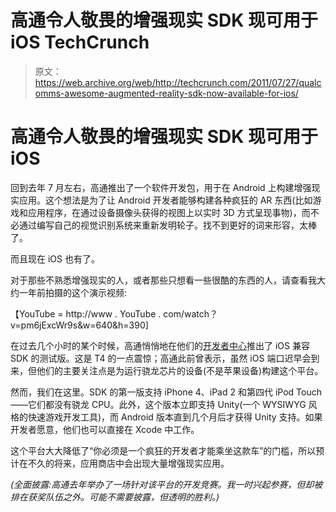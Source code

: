 # 高通令人敬畏的增强现实 SDK 现可用于 iOS TechCrunch

> 原文：<https://web.archive.org/web/http://techcrunch.com/2011/07/27/qualcomms-awesome-augmented-reality-sdk-now-available-for-ios/>

# 高通令人敬畏的增强现实 SDK 现可用于 iOS

回到去年 7 月左右，高通推出了一个软件开发包，用于在 Android 上构建增强现实应用。这个想法是为了让 Android 开发者能够构建各种疯狂的 AR 东西(比如游戏和应用程序，在通过设备摄像头获得的视图上以实时 3D 方式呈现事物)，而不必通过编写自己的视觉识别系统来重新发明轮子。找不到更好的词来形容，太棒了。

而且现在 iOS 也有了。

对于那些不熟悉增强现实的人，或者那些只想看一些很酷的东西的人，请查看我大约一年前拍摄的这个演示视频:

【YouTube = http://www . YouTube . com/watch？v=pm6jExcWr9s&w=640&h=390]

在过去几个小时的某个时候，高通悄悄地在他们的[开发者中心](https://web.archive.org/web/20230203104059/https://ar.qualcomm.at/qdevnet/sdk/ios)推出了 iOS 兼容 SDK 的测试版。这是 T4 的一点震惊；高通此前曾表示，虽然 iOS 端口迟早会到来，但他们的主要关注点是为运行骁龙芯片的设备(不是苹果设备)构建这个平台。

然而，我们在这里。SDK 的第一版支持 iPhone 4、iPad 2 和第四代 iPod Touch——它们都没有骁龙 CPU。此外，这个版本立即支持 Unity(一个 WYSIWYG 风格的快速游戏开发工具)，而 Android 版本直到几个月后才获得 Unity 支持。如果开发者愿意，他们也可以直接在 Xcode 中工作。

这个平台大大降低了“你必须是一个疯狂的开发者才能乘坐这款车”的门槛，所以预计在不久的将来，应用商店中会出现大量增强现实应用。

*(全面披露:高通去年举办了一场针对该平台的开发竞赛。我一时兴起参赛，但却被排在获奖队伍之外。可能不需要披露，但透明的胜利。)*